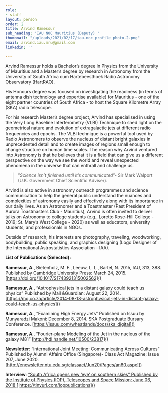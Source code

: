 ```yaml
---
role:
- staff
layout: person
order: 2
title: Arvind Ramessur
sub_heading: 'IAU NOC Mauritius (Deputy) '
thumbnail: "/uploads/2021/02/17/iau-noc_profile_photo-2.png"
email: arvind.iau.mru@gmail.com
linkedin: ''

---
```

Arvind Ramessur holds a Bachelor’s degree in Physics from the University of Mauritius and a Master’s degree by research in Astronomy from the University of South Africa cum Hartebeesthoek Radio Astronomy Observatory (HartRAO).

His Honours degree was focused on investigating the readiness (in terms of antenna dish technology and expertise available) for Mauritius - one of the eight partner countries of South Africa - to host the Square Kilometre Array (SKA) radio telescope.

For his research Master’s degree project, Arvind has specialised in using the Very Long Baseline Interferometry (VLBI) Technique to shed light on the geometrical nature and evolution of extragalactic jets at different radio frequencies and epochs. The VLBI technique is a powerful tool used by Radio Astronomers to observe the nucleus of distant bright galaxies in unprecedented detail and to create images of regions small enough to change structure on human time scales. The reason why Arvind ventured into Astronomy is that he believes that it is a field that can give us a different perspective on the way we see the world and reveal unexpected phenomena in the universe that can enthrall and challenge us.

> ”_Science isn’t finished until it’s communicated_”- Sir Mark Walport (U.K. Government Chief Scientific Adviser).

Arvind is also active in astronomy outreach programmes and science communication to help the general public understand the nuances and complexities of astronomy easily and effectively along with its importance in our daily lives. As an Astronomer and a Toastmaster (Past President of Aurora Toastmasters Club - Mauritius), Arvind is often invited to deliver talks on Astronomy to college students (e.g., Loretto Rose-Hill College - 2019; St. Mary’s West College - 2020) as well as educators, university students, and professionals in NGOs.

Outside of research, his interests are photography, traveling, woodworking, bodybuilding, public speaking, and graphics designing (Logo Designer of the International Astrostatistics Association - IAA).

**List of Publications (Selected):**

**Ramessur, A.**, Bietenholz, M. F., Leeuw, L. L., Bartel, N. 2015, IAU, 313, 388. Published by Cambridge University
Press: March 24, 2015. [https://doi.org/10.1017/S1743921315002562]()

**Ramessur, A.**, “Astrophysical jets in a distant galaxy could teach us physics” Published by Mail &Guardian: August 22, 2014. [https://mg.co.za/article/2014-08-18-astrophysical-jets-in-distant-galaxy-could-teach-us-physics]()

**Ramessur, A.**, “Examining High Energy Jets” Published on Issuu by Munyaradzi Makoni: December 8, 2014. SKA
Postgraduate Bursary Conference. [https://issuu.com/wheatlands/docs/ska_digital]()

**Ramessur, A**., “Fourier-plane Modeling of the Jet in the nucleus of the galaxy M81” [http://hdl.handle.net/10500/23817]()

**Newsletter**: “International Joint Meeting: Communicating Across Cultures” Published by Alumni Affairs Office (Singapore)- Class Act Magazine; Issue 207, June 2020. [http://enewsletter.ntu.edu.sg/classact/Jun20/Pages/an60.aspx]()

**Interview**: [“South Africa opens new ‘eye’ on southern skies” Published by the Institute of Physics (IOP), Telescopes and Space Mission: June 06, 2018.](https://tinyurl.com/ioppublications)[ https://tinyurl.com/ioppublications]()